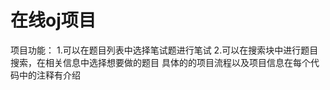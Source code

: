 # 在线oj项目
项目功能：
        1.可以在题目列表中选择笔试题进行笔试
        2.可以在搜索块中进行题目搜索，在相关信息中选择想要做的题目
具体的的项目流程以及项目信息在每个代码中的注释有介绍
